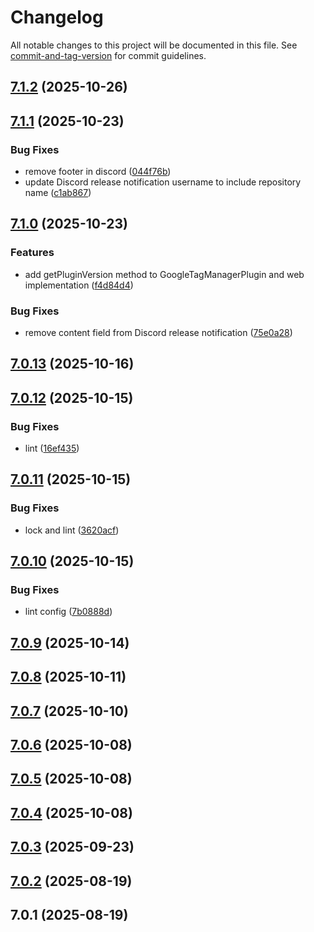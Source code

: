 # Changelog

All notable changes to this project will be documented in this file. See [commit-and-tag-version](https://github.com/absolute-version/commit-and-tag-version) for commit guidelines.

## [7.1.2](https://github.com/Cap-go/capacitor-gtm/compare/7.1.1...7.1.2) (2025-10-26)

## [7.1.1](https://github.com/Cap-go/capacitor-gtm/compare/7.1.0...7.1.1) (2025-10-23)


### Bug Fixes

* remove footer in discord ([044f76b](https://github.com/Cap-go/capacitor-gtm/commit/044f76b01486c811b85c86ab6afde0cd28e0c9f4))
* update Discord release notification username to include repository name ([c1ab867](https://github.com/Cap-go/capacitor-gtm/commit/c1ab8673c7be5e2987ef2bf256583def91c956dd))

## [7.1.0](https://github.com/Cap-go/capacitor-gtm/compare/7.0.13...7.1.0) (2025-10-23)


### Features

* add getPluginVersion method to GoogleTagManagerPlugin and web implementation ([f4d84d4](https://github.com/Cap-go/capacitor-gtm/commit/f4d84d4e9747d048dc37fa1d6951a581bbc13ebc))


### Bug Fixes

* remove content field from Discord release notification ([75e0a28](https://github.com/Cap-go/capacitor-gtm/commit/75e0a2838c23ed24e2d7849ce20ebaf44aac4b6f))

## [7.0.13](https://github.com/Cap-go/capacitor-gtm/compare/7.0.12...7.0.13) (2025-10-16)

## [7.0.12](https://github.com/Cap-go/capacitor-gtm/compare/7.0.11...7.0.12) (2025-10-15)


### Bug Fixes

* lint ([16ef435](https://github.com/Cap-go/capacitor-gtm/commit/16ef4356972dc1ad8f7a0b7046c4ced3fea52964))

## [7.0.11](https://github.com/Cap-go/capacitor-gtm/compare/7.0.10...7.0.11) (2025-10-15)


### Bug Fixes

* lock and lint ([3620acf](https://github.com/Cap-go/capacitor-gtm/commit/3620acf1d95742852abbab78e245871eec907ff9))

## [7.0.10](https://github.com/Cap-go/capacitor-gtm/compare/7.0.9...7.0.10) (2025-10-15)


### Bug Fixes

* lint config ([7b0888d](https://github.com/Cap-go/capacitor-gtm/commit/7b0888d2d447970d47ba97135d72e5b2c5e72b59))

## [7.0.9](https://github.com/Cap-go/capacitor-gtm/compare/7.0.8...7.0.9) (2025-10-14)

## [7.0.8](https://github.com/Cap-go/capacitor-gtm/compare/7.0.7...7.0.8) (2025-10-11)

## [7.0.7](https://github.com/Cap-go/capacitor-gtm/compare/7.0.6...7.0.7) (2025-10-10)

## [7.0.6](https://github.com/Cap-go/capacitor-gtm/compare/7.0.5...7.0.6) (2025-10-08)

## [7.0.5](https://github.com/Cap-go/capacitor-gtm/compare/7.0.4...7.0.5) (2025-10-08)

## [7.0.4](https://github.com/Cap-go/capacitor-gtm/compare/7.0.3...7.0.4) (2025-10-08)

## [7.0.3](https://github.com/Cap-go/capacitor-gtm/compare/7.0.2...7.0.3) (2025-09-23)

## [7.0.2](https://github.com/Cap-go/capacitor-gtm/compare/7.0.1...7.0.2) (2025-08-19)

## 7.0.1 (2025-08-19)
